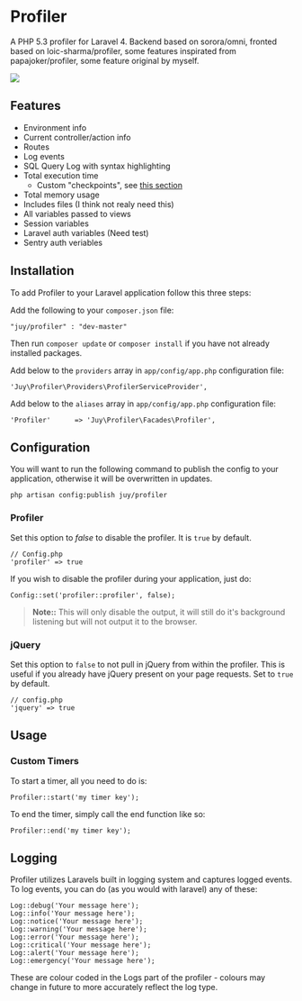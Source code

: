 # Profiler

A PHP 5.3 profiler for Laravel 4. Backend based on sorora/omni, fronted based on loic-sharma/profiler, some features inspirated from papajoker/profiler, some feature original by myself.

[![](http://i.imm.io/19tLC.png)](http://i.imm.io/19tLC.png "Click for big picture")

## Features

- Environment info
- Current controller/action info
- Routes
- Log events
- SQL Query Log with syntax highlighting
- Total execution time
    - Custom "checkpoints", see [this section](#custom-timers)
- Total memory usage
- Includes files (I think not realy need this)
- All variables passed to views
- Session variables
- Laravel auth variables (Need test)
- Sentry auth veriables


## Installation
To add Profiler to your Laravel application follow this three steps:

Add the following to your `composer.json` file:


    "juy/profiler" : "dev-master"

Then run `composer update` or `composer install` if you have not already installed packages.

Add below to the `providers` array in `app/config/app.php` configuration file:

    'Juy\Profiler\Providers\ProfilerServiceProvider',

Add below to the `aliases` array in `app/config/app.php` configuration file:

    'Profiler'		=> 'Juy\Profiler\Facades\Profiler',

## Configuration

You will want to run the following command to publish the config to your application, otherwise it will be overwritten in updates.

    php artisan config:publish juy/profiler

### Profiler

Set this option to *false* to disable the profiler. It is `true` by default.

    // Config.php
    'profiler' => true

If you wish to disable the profiler during your application, just do:

    Config::set('profiler::profiler', false);

>**Note::** This will only disable the output, it will still do it's background listening but will not output it to the browser.

### jQuery

Set this option to `false` to not pull in jQuery from within the profiler. This is useful if you already have jQuery present on your page requests. Set to `true` by default.

    // config.php
    'jquery' => true

## Usage

### Custom Timers

To start a timer, all you need to do is:
    
    Profiler::start('my timer key');

To end the timer, simply call the end function like so:

    Profiler::end('my timer key');

## Logging

Profiler utilizes Laravels built in logging system and captures logged events. To log events, you can do (as you would with laravel) any of these:

    Log::debug('Your message here');
    Log::info('Your message here');
    Log::notice('Your message here');
    Log::warning('Your message here');
    Log::error('Your message here');
    Log::critical('Your message here');
    Log::alert('Your message here');
    Log::emergency('Your message here');

These are colour coded in the Logs part of the profiler - colours may change in future to more accurately reflect the log type.